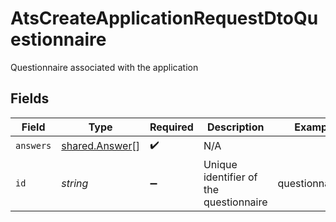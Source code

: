 # AtsCreateApplicationRequestDtoQuestionnaire

Questionnaire associated with the application


## Fields

| Field                                                   | Type                                                    | Required                                                | Description                                             | Example                                                 |
| ------------------------------------------------------- | ------------------------------------------------------- | ------------------------------------------------------- | ------------------------------------------------------- | ------------------------------------------------------- |
| `answers`                                               | [shared.Answer](../../../sdk/models/shared/answer.md)[] | :heavy_check_mark:                                      | N/A                                                     |                                                         |
| `id`                                                    | *string*                                                | :heavy_minus_sign:                                      | Unique identifier of the questionnaire                  | questionnaire_1                                         |